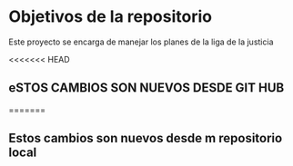 # Objetivos de la repositorio

Este proyecto se encarga de manejar los planes de la liga de la justicia

<<<<<<< HEAD
## eSTOS CAMBIOS SON NUEVOS DESDE GIT HUB
=======
## Estos cambios son nuevos desde m repositorio local